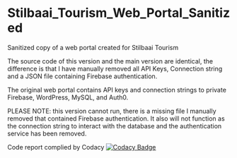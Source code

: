 # Stilbaai_Tourism_Web_Portal_Sanitized
Sanitized copy of a web portal created for Stilbaai Tourism

The source code of this version and the main version are identical, the difference is that I have manually removed all API Keys, Connection string and a JSON file containing Firebase authentication.

The original web portal contains API keys and connection strings to private Firebase, WordPress, MySQL, and Auth0. 

PLEASE NOTE: this version cannot run, there is a missing file I manually removed that contained Firebase authentication. It also will not function as the connection string to interact with the database and the authentication service has been removed.

Code report complied by Codacy [![Codacy Badge](https://app.codacy.com/project/badge/Grade/58fb9ef5d38b41209781279024cbfa0f)](https://app.codacy.com/gh/JPolakow/Stilbaai_Tourism_Web_Portal_Sanitized/dashboard?utm_source=gh&utm_medium=referral&utm_content=&utm_campaign=Badge_grade)




